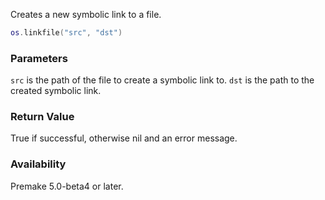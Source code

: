 Creates a new symbolic link to a file.

```lua
os.linkfile("src", "dst")
```

### Parameters ###

`src` is the path of the file to create a symbolic link to.
`dst` is the path to the created symbolic link.

### Return Value ###

True if successful, otherwise nil and an error message.

### Availability ###

Premake 5.0-beta4 or later.
